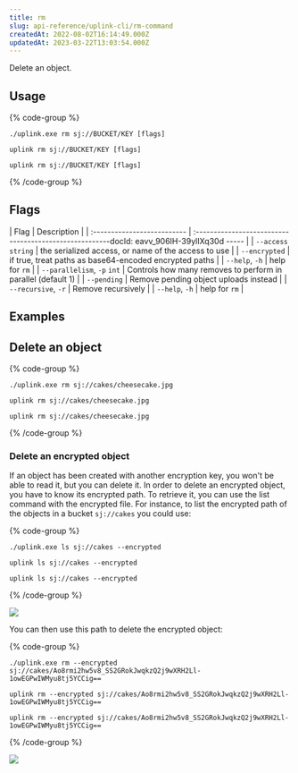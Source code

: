 ```yaml
---
title: rm
slug: api-reference/uplink-cli/rm-command
createdAt: 2022-08-02T16:14:49.000Z
updatedAt: 2023-03-22T13:03:54.000Z
---
```


Delete an object.

## Usage

{% code-group %}
```windows
./uplink.exe rm sj://BUCKET/KEY [flags]
```

```linux
uplink rm sj://BUCKET/KEY [flags]
```

```macos
uplink rm sj://BUCKET/KEY [flags]
```
{% /code-group %}

## Flags

| Flag                        | Description                                                  |
| :-------------------------- | :------------------------------------------------------docId: eavv_906IH-39ylIXq30d
----- |
| `--access string`           | the serialized access, or name of the access to use          |
| `--encrypted`               | if true, treat paths as base64-encoded encrypted paths       |
| `--help`, `-h`              | help for `rm`                                                |
| `--parallelism`, `-p` `int` | Controls how many removes to perform in parallel (default 1) |
| `--pending`                 | Remove pending object uploads instead                        |
| `--recursive`, `-r`         | Remove recursively                                           |
| `--help`, `-h`              | help for `rm`                                                |

## Examples

## Delete an object

{% code-group %}
```windows
./uplink.exe rm sj://cakes/cheesecake.jpg
```

```linux
uplink rm sj://cakes/cheesecake.jpg
```

```macos
uplink rm sj://cakes/cheesecake.jpg
```
{% /code-group %}

### Delete an encrypted object

If an object has been created with another encryption key, you won't be able to read it, but you can delete it. In order to delete an encrypted object, you have to know its encrypted path. To retrieve it, you can use the list command [](docId\:Df-CVmCCHmt6r3_c1PLn4)  with the encrypted file. For instance, to list the encrypted path of the objects in a bucket `sj://cakes` you could use:

{% code-group %}
```windows
./uplink.exe ls sj://cakes --encrypted
```

```linux
uplink ls sj://cakes --encrypted
```

```macos
uplink ls sj://cakes --encrypted
```
{% /code-group %}

![](https://archbee-image-uploads.s3.amazonaws.com/kv3plx2xmXcUGcVl4Lttj/H3aTNgsLuQGUyyzoHvuOF_rm-01.png)

You can then use this path to delete the encrypted object:

{% code-group %}
```windows
./uplink.exe rm --encrypted sj://cakes/Ao8rmi2hw5v8_SS2GRokJwqkzQ2j9wXRH2Ll-1owEGPwIWMyu8tj5YCCig==
```

```linux
uplink rm --encrypted sj://cakes/Ao8rmi2hw5v8_SS2GRokJwqkzQ2j9wXRH2Ll-1owEGPwIWMyu8tj5YCCig==
```

```macos
uplink rm --encrypted sj://cakes/Ao8rmi2hw5v8_SS2GRokJwqkzQ2j9wXRH2Ll-1owEGPwIWMyu8tj5YCCig==
```
{% /code-group %}

![](https://archbee-image-uploads.s3.amazonaws.com/kv3plx2xmXcUGcVl4Lttj/312jWiPeE9_7b2PweTHUZ_rm-02.png)

